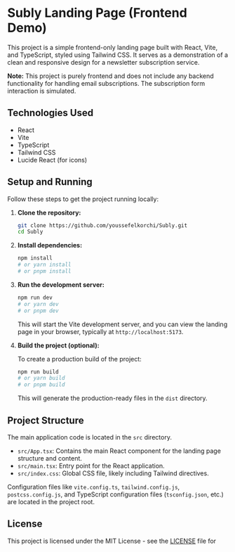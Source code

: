 # Subly Landing Page (Frontend Demo)

This project is a simple frontend-only landing page built with React, Vite, and TypeScript, styled using Tailwind CSS. It serves as a demonstration of a clean and responsive design for a newsletter subscription service.

**Note:** This project is purely frontend and does not include any backend functionality for handling email subscriptions. The subscription form interaction is simulated.

## Technologies Used

*   React
*   Vite
*   TypeScript
*   Tailwind CSS
*   Lucide React (for icons)

## Setup and Running

Follow these steps to get the project running locally:

1.  **Clone the repository:**

    ```bash
    git clone https://github.com/youssefelkorchi/Subly.git
    cd Subly
    ```

2.  **Install dependencies:**

    ```bash
    npm install
    # or yarn install
    # or pnpm install
    ```

3.  **Run the development server:**

    ```bash
    npm run dev
    # or yarn dev
    # or pnpm dev
    ```

    This will start the Vite development server, and you can view the landing page in your browser, typically at `http://localhost:5173`.

4.  **Build the project (optional):**

    To create a production build of the project:

    ```bash
    npm run build
    # or yarn build
    # or pnpm build
    ```

    This will generate the production-ready files in the `dist` directory.

## Project Structure

The main application code is located in the `src` directory.
*   `src/App.tsx`: Contains the main React component for the landing page structure and content.
*   `src/main.tsx`: Entry point for the React application.
*   `src/index.css`: Global CSS file, likely including Tailwind directives.

Configuration files like `vite.config.ts`, `tailwind.config.js`, `postcss.config.js`, and TypeScript configuration files (`tsconfig.json`, etc.) are located in the project root.

## License

This project is licensed under the MIT License - see the [LICENSE](LICENSE) file for